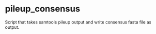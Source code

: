 # pileup_consensus
Script that takes samtools pileup output and write consensus fasta file as output.
